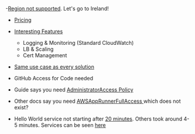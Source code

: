 -[Region not supported](https://console.aws.amazon.com/apprunner/home?region=eu-central-1#). Let's go to Ireland!
- [Pricing](https://eu-west-1.console.aws.amazon.com/apprunner/home?region=eu-west-1#/welcome)
- [Interesting Features](https://aws.amazon.com/apprunner/features/)
    - Logging & Monitoring (Standard CloudWatch)
    - LB & Scaling
    - Cert Management

- [Same use case as every solution](https://eu-west-1.console.aws.amazon.com/apprunner/home?region=eu-west-1#/welcome)
- GitHub Access for Code needed
- Guide says you need [AdministratorAccess Policy](https://docs.aws.amazon.com/apprunner/latest/dg/setting-up.html)
- Other docs say you need [AWSAppRunnerFullAccess ](https://docs.aws.amazon.com/apprunner/latest/dg/security_iam_id-based-policy-examples.html)
which does not exist?
- Hello World service not starting after [20 minutes](https://eu-west-1.console.aws.amazon.com/apprunner/home?region=eu-west-1#/services/dashboard?service_arn=arn%3Aaws%3Aapprunner%3Aeu-west-1%3A197414568573%3Aservice%2Fhello-world%2F68e054847a374f648bee5527082803f3&active_tab=logs).
Others took around 4-5 minutes.
Services can be seen [here](https://eu-west-1.console.aws.amazon.com/apprunner/home?region=eu-west-1#/services)
